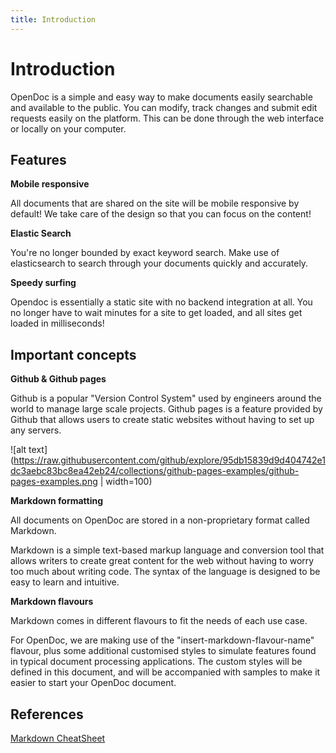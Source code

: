 ```yaml
---
title: Introduction
---
```


# Introduction
OpenDoc is a simple and easy way to make documents easily searchable and available to the public. You can modify, track changes and submit edit requests easily on the platform. This can be done through the web interface or locally on your computer.

## Features

**Mobile responsive**

All documents that are shared on the site will be mobile responsive by default! We take care of the design so that you can focus on the content!

**Elastic Search**

You're no longer bounded by exact keyword search. Make use of elasticsearch to search through your documents quickly and accurately.

**Speedy surfing**

Opendoc is essentially a static site with no backend integration at all. You no longer have to wait minutes for a site to get loaded, and all sites get loaded in milliseconds!

## Important concepts

**Github & Github pages**

Github is a popular "Version Control System" used by engineers around the world to manage large scale projects. Github pages is a feature provided by Github that allows users to create static websites without having to set up any servers.

![alt text](https://raw.githubusercontent.com/github/explore/95db15839d9d404742e1dc3aebc83bc8ea42eb24/collections/github-pages-examples/github-pages-examples.png | width=100)

**Markdown formatting**

All documents on OpenDoc are stored in a non-proprietary format called Markdown. 

Markdown is a simple text-based markup language and conversion tool that allows writers to create great content for the web without having to worry too much about writing code. The syntax of the language is designed to be easy to learn and intuitive.

**Markdown flavours**

Markdown comes in different flavours to fit the needs of each use case. 

For OpenDoc, we are making use of the "insert-markdown-flavour-name" flavour, plus some additional customised styles to simulate features found in typical document processing applications. The custom styles will be defined in this document, and will be accompanied with samples to make it easier to start your OpenDoc document.

## References

[Markdown CheatSheet](https://github.com/adam-p/markdown-here/wiki/Markdown-Cheatsheet)
